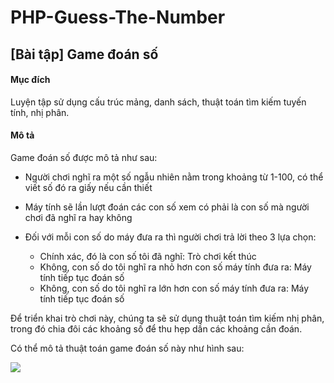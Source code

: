 # PHP-Guess-The-Number
## [Bài tập] Game đoán số
#### Mục đích
Luyện tập sử dụng cấu trúc mảng, danh sách, thuật toán tìm kiếm tuyến tính, nhị phân.

#### Mô tả
Game đoán số được mô tả như sau:
* Người chơi nghĩ ra một số ngẫu nhiên nằm trong khoảng từ 1-100, có thể viết số đó ra giấy nếu cần thiết
* Máy tính sẽ lần lượt đoán các con số xem có phải là con số mà người chơi đã nghĩ ra hay không
* Đối với mỗi con số do máy đưa ra thì người chơi trả lời theo 3 lựa chọn:

    * Chính xác, đó là con số tôi đã nghĩ: Trò chơi kết thúc
    * Không, con số do tôi nghĩ ra nhỏ hơn con số máy tính đưa ra: Máy tính tiếp tục đoán số
    * Không, con số do tôi nghĩ ra lớn hơn con số máy tính đưa ra: Máy tính tiếp tục đoán số

Để triển khai trò chơi này, chúng ta sẽ sử dụng thuật toán tìm kiếm nhị phân, trong đó chia đôi các khoảng số để thu hẹp dần các khoảng cần đoán.

Có thể mô tả thuật toán game đoán số này như hình sau:

<img src=https://i.imgur.com/Zx1ruYe.png>
 
